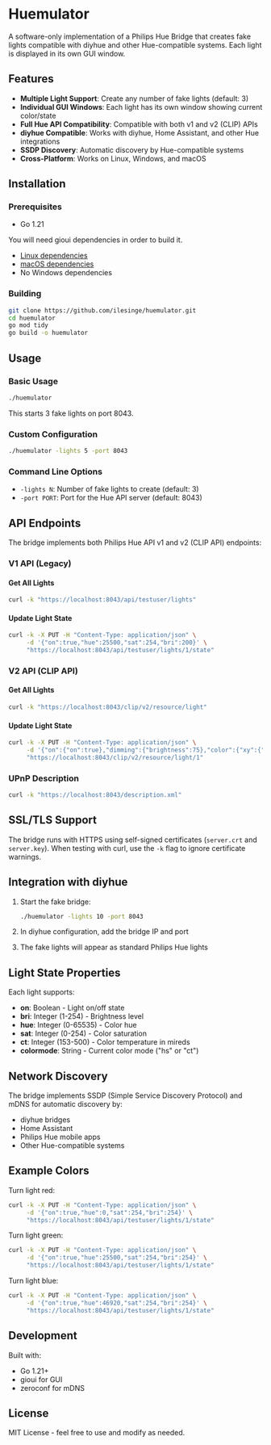 # Huemulator

A software-only implementation of a Philips Hue Bridge that creates fake lights compatible with diyhue and other Hue-compatible systems. Each light is displayed in its own GUI window.

## Features

- **Multiple Light Support**: Create any number of fake lights (default: 3)
- **Individual GUI Windows**: Each light has its own window showing current color/state
- **Full Hue API Compatibility**: Compatible with both v1 and v2 (CLIP) APIs
- **diyhue Compatible**: Works with diyhue, Home Assistant, and other Hue integrations
- **SSDP Discovery**: Automatic discovery by Hue-compatible systems
- **Cross-Platform**: Works on Linux, Windows, and macOS

## Installation

### Prerequisites

- Go 1.21

You will need gioui dependencies in order to build it.
- [Linux dependencies](https://gioui.org/doc/install/linux)
- [macOS dependencies](https://gioui.org/doc/install/macos)
- No Windows dependencies

### Building

```bash
git clone https://github.com/ilesinge/huemulator.git
cd huemulator
go mod tidy
go build -o huemulator
```

## Usage

### Basic Usage
```bash
./huemulator
```
This starts 3 fake lights on port 8043.

### Custom Configuration
```bash
./huemulator -lights 5 -port 8043
```

### Command Line Options
- `-lights N`: Number of fake lights to create (default: 3)
- `-port PORT`: Port for the Hue API server (default: 8043)

## API Endpoints

The bridge implements both Philips Hue API v1 and v2 (CLIP API) endpoints:

### V1 API (Legacy)

#### Get All Lights
```bash
curl -k "https://localhost:8043/api/testuser/lights"
```

#### Update Light State
```bash
curl -k -X PUT -H "Content-Type: application/json" \
     -d '{"on":true,"hue":25500,"sat":254,"bri":200}' \
     "https://localhost:8043/api/testuser/lights/1/state"
```

### V2 API (CLIP API)

#### Get All Lights
```bash
curl -k "https://localhost:8043/clip/v2/resource/light"
```

#### Update Light State  
```bash
curl -k -X PUT -H "Content-Type: application/json" \
     -d '{"on":{"on":true},"dimming":{"brightness":75},"color":{"xy":{"x":0.4,"y":0.5}}}' \
     "https://localhost:8043/clip/v2/resource/light/1"
```

### UPnP Description
```bash
curl -k "https://localhost:8043/description.xml"
```

## SSL/TLS Support

The bridge runs with HTTPS using self-signed certificates (`server.crt` and `server.key`). When testing with curl, use the `-k` flag to ignore certificate warnings.

## Integration with diyhue

1. Start the fake bridge:
   ```bash
   ./huemulator -lights 10 -port 8043
   ```

2. In diyhue configuration, add the bridge IP and port

3. The fake lights will appear as standard Philips Hue lights

## Light State Properties

Each light supports:
- **on**: Boolean - Light on/off state
- **bri**: Integer (1-254) - Brightness level
- **hue**: Integer (0-65535) - Color hue
- **sat**: Integer (0-254) - Color saturation
- **ct**: Integer (153-500) - Color temperature in mireds
- **colormode**: String - Current color mode ("hs" or "ct")

## Network Discovery

The bridge implements SSDP (Simple Service Discovery Protocol) and mDNS for automatic discovery by:
- diyhue bridges
- Home Assistant
- Philips Hue mobile apps
- Other Hue-compatible systems

## Example Colors

Turn light red:
```bash
curl -k -X PUT -H "Content-Type: application/json" \
     -d '{"on":true,"hue":0,"sat":254,"bri":254}' \
     "https://localhost:8043/api/testuser/lights/1/state"
```

Turn light green:
```bash
curl -k -X PUT -H "Content-Type: application/json" \
     -d '{"on":true,"hue":25500,"sat":254,"bri":254}' \
     "https://localhost:8043/api/testuser/lights/1/state"
```

Turn light blue:
```bash
curl -k -X PUT -H "Content-Type: application/json" \
     -d '{"on":true,"hue":46920,"sat":254,"bri":254}' \
     "https://localhost:8043/api/testuser/lights/1/state"
```

## Development

Built with:
- Go 1.21+
- gioui for GUI
- zeroconf for mDNS

## License

MIT License - feel free to use and modify as needed.
